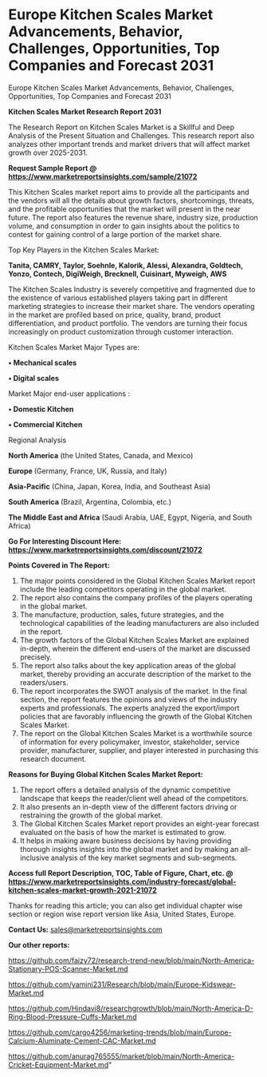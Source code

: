 # Europe Kitchen Scales Market Advancements, Behavior, Challenges, Opportunities, Top Companies and Forecast 2031
Europe Kitchen Scales Market Advancements, Behavior, Challenges, Opportunities, Top Companies and Forecast 2031

<strong>Kitchen Scales Market Research Report 2031</strong>

The Research Report on Kitchen Scales Market is a Skillful and Deep Analysis of the Present Situation and Challenges. This research report also analyzes other important trends and market drivers that will affect market growth over 2025-2031.

<strong>Request Sample Report @ <a href=https://www.marketreportsinsights.com/sample/21072>https://www.marketreportsinsights.com/sample/21072</a></strong>

This Kitchen Scales market report aims to provide all the participants and the vendors will all the details about growth factors, shortcomings, threats, and the profitable opportunities that the market will present in the near future. The report also features the revenue share, industry size, production volume, and consumption in order to gain insights about the politics to contest for gaining control of a large portion of the market share.

Top Key Players in the Kitchen Scales Market:

<strong>Tanita, CAMRY, Taylor, Soehnle, Kalorik, Alessi, Alexandra, Goldtech, Yonzo, Contech, DigiWeigh, Brecknell, Cuisinart, Myweigh, AWS</strong>

The Kitchen Scales Industry is severely competitive and fragmented due to the existence of various established players taking part in different marketing strategies to increase their market share. The vendors operating in the market are profiled based on price, quality, brand, product differentiation, and product portfolio. The vendors are turning their focus increasingly on product customization through customer interaction.

Kitchen Scales Market Major Types are:

<strong>• Mechanical scales

• Digital scales</strong>

Market Major end-user applications :

<strong>• Domestic Kitchen

• Commercial Kitchen</strong>

Regional Analysis

</u><strong><b>North America</b></strong> (the United States, Canada, and Mexico)

<strong><b>Europe </b></strong>(Germany, France, UK, Russia, and Italy)

<strong><b>Asia-Pacific</b></strong> (China, Japan, Korea, India, and Southeast Asia)

<strong><b>South America</b></strong> (Brazil, Argentina, Colombia, etc.)

<strong><b>The Middle East and Africa</b></strong> (Saudi Arabia, UAE, Egypt, Nigeria, and South Africa)

<strong>Go For Interesting Discount Here: <a href=https://www.marketreportsinsights.com/discount/21072>https://www.marketreportsinsights.com/discount/21072</a></strong>

<strong>Points Covered in The Report:</strong>
<ol>
  <li>The major points considered in the Global Kitchen Scales Market report include the leading competitors operating in the global market.</li>
  <li>The report also contains the company profiles of the players operating in the global market.</li>
  <li>The manufacture, production, sales, future strategies, and the technological capabilities of the leading manufacturers are also included in the report.</li>
  <li>The growth factors of the Global Kitchen Scales Market are explained in-depth, wherein the different end-users of the market are discussed precisely.</li>
  <li>The report also talks about the key application areas of the global market, thereby providing an accurate description of the market to the readers/users.</li>
  <li>The report incorporates the SWOT analysis of the market. In the final section, the report features the opinions and views of the industry experts and professionals. The experts analyzed the export/import policies that are favorably influencing the growth of the Global Kitchen Scales Market.</li>
  <li>The report on the Global Kitchen Scales Market is a worthwhile source of information for every policymaker, investor, stakeholder, service provider, manufacturer, supplier, and player interested in purchasing this research document.</li>
</ol>
<strong>Reasons for Buying Global Kitchen Scales Market Report:</strong>

<ol>
  <li>The report offers a detailed analysis of the dynamic competitive landscape that keeps the reader/client well ahead of the competitors.</li>
  <li>It also presents an in-depth view of the different factors driving or restraining the growth of the global market.</li>
  <li>The Global Kitchen Scales Market report provides an eight-year forecast evaluated on the basis of how the market is estimated to grow.</li>
  <li>It helps in making aware business decisions by having providing thorough insights insights into the global market and by making an all-inclusive analysis of the key market segments and sub-segments.</li>
</ol>
<strong>Access full Report Description, TOC, Table of Figure, Chart, etc. @ <a href=https://www.marketreportsinsights.com/industry-forecast/global-kitchen-scales-market-growth-2021-21072>https://www.marketreportsinsights.com/industry-forecast/global-kitchen-scales-market-growth-2021-21072</a></strong>


Thanks for reading this article; you can also get individual chapter wise section or region wise report version like Asia, United States, Europe.

<strong>Contact Us:</strong>
sales@marketreportsinsights.com

<strong>Our other reports:</strong>

<a href=https://github.com/faizy72/research-trend-new/blob/main/North-America-Stationary-POS-Scanner-Market.md>https://github.com/faizy72/research-trend-new/blob/main/North-America-Stationary-POS-Scanner-Market.md</a>

<a href=https://github.com/yamini231/Research/blob/main/Europe-Kidswear-Market.md>https://github.com/yamini231/Research/blob/main/Europe-Kidswear-Market.md</a>

<a href=https://github.com/Hindavi8/researchgrowth/blob/main/North-America-D-Ring-Blood-Pressure-Cuffs-Market.md>https://github.com/Hindavi8/researchgrowth/blob/main/North-America-D-Ring-Blood-Pressure-Cuffs-Market.md</a>

<a href=https://github.com/cargo4256/marketing-trends/blob/main/Europe-Calcium-Aluminate-Cement-CAC-Market.md>https://github.com/cargo4256/marketing-trends/blob/main/Europe-Calcium-Aluminate-Cement-CAC-Market.md</a>

<a href=https://github.com/anurag765555/market/blob/main/North-America-Cricket-Equipment-Market.md>https://github.com/anurag765555/market/blob/main/North-America-Cricket-Equipment-Market.md</a>"
